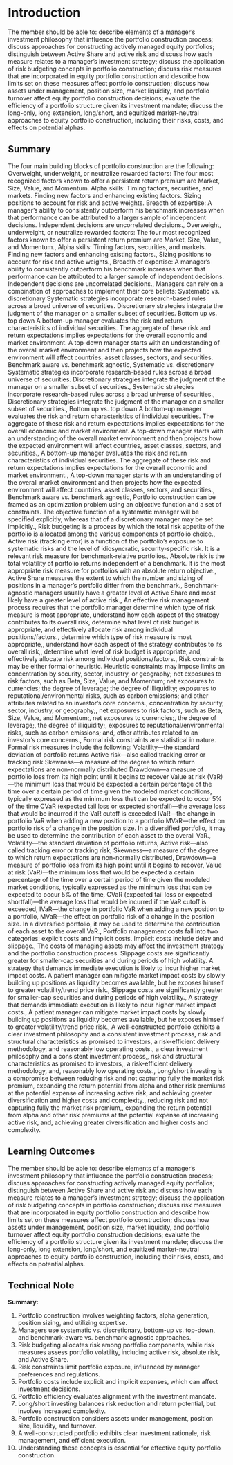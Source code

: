 # Introduction

The member should be able to: describe elements of a manager’s investment philosophy that influence the portfolio construction process; discuss approaches for constructing actively managed equity portfolios; distinguish between Active Share and active risk and discuss how each measure relates to a manager’s investment strategy; discuss the application of risk budgeting concepts in portfolio construction; discuss risk measures that are incorporated in equity portfolio construction and describe how limits set on these measures affect portfolio construction; discuss how assets under management, position size, market liquidity, and portfolio turnover affect equity portfolio construction decisions; evaluate the efficiency of a portfolio structure given its investment mandate; discuss the long-only, long extension, long/short, and equitized market-neutral approaches to equity portfolio construction, including their risks, costs, and effects on potential alphas.

## Summary

The four main building blocks of portfolio construction are the following: Overweight, underweight, or neutralize rewarded factors: The four most recognized factors known to offer a persistent return premium are Market, Size, Value, and Momentum. Alpha skills: Timing factors, securities, and markets. Finding new factors and enhancing existing factors. Sizing positions to account for risk and active weights. Breadth of expertise: A manager’s ability to consistently outperform his benchmark increases when that performance can be attributed to a larger sample of independent decisions. Independent decisions are uncorrelated decisions., Overweight, underweight, or neutralize rewarded factors: The four most recognized factors known to offer a persistent return premium are Market, Size, Value, and Momentum., Alpha skills: Timing factors, securities, and markets. Finding new factors and enhancing existing factors., Sizing positions to account for risk and active weights., Breadth of expertise: A manager’s ability to consistently outperform his benchmark increases when that performance can be attributed to a larger sample of independent decisions. Independent decisions are uncorrelated decisions., Managers can rely on a combination of approaches to implement their core beliefs: Systematic vs. discretionary Systematic strategies incorporate research-based rules across a broad universe of securities. Discretionary strategies integrate the judgment of the manager on a smaller subset of securities. Bottom up vs. top down A bottom-up manager evaluates the risk and return characteristics of individual securities. The aggregate of these risk and return expectations implies expectations for the overall economic and market environment. A top-down manager starts with an understanding of the overall market environment and then projects how the expected environment will affect countries, asset classes, sectors, and securities. Benchmark aware vs. benchmark agnostic, Systematic vs. discretionary Systematic strategies incorporate research-based rules across a broad universe of securities. Discretionary strategies integrate the judgment of the manager on a smaller subset of securities., Systematic strategies incorporate research-based rules across a broad universe of securities., Discretionary strategies integrate the judgment of the manager on a smaller subset of securities., Bottom up vs. top down A bottom-up manager evaluates the risk and return characteristics of individual securities. The aggregate of these risk and return expectations implies expectations for the overall economic and market environment. A top-down manager starts with an understanding of the overall market environment and then projects how the expected environment will affect countries, asset classes, sectors, and securities., A bottom-up manager evaluates the risk and return characteristics of individual securities. The aggregate of these risk and return expectations implies expectations for the overall economic and market environment., A top-down manager starts with an understanding of the overall market environment and then projects how the expected environment will affect countries, asset classes, sectors, and securities., Benchmark aware vs. benchmark agnostic, Portfolio construction can be framed as an optimization problem using an objective function and a set of constraints. The objective function of a systematic manager will be specified explicitly, whereas that of a discretionary manager may be set implicitly., Risk budgeting is a process by which the total risk appetite of the portfolio is allocated among the various components of portfolio choice., Active risk (tracking error) is a function of the portfolio’s exposure to systematic risks and the level of idiosyncratic, security-specific risk. It is a relevant risk measure for benchmark-relative portfolios., Absolute risk is the total volatility of portfolio returns independent of a benchmark. It is the most appropriate risk measure for portfolios with an absolute return objective., Active Share measures the extent to which the number and sizing of positions in a manager’s portfolio differ from the benchmark., Benchmark-agnostic managers usually have a greater level of Active Share and most likely have a greater level of active risk., An effective risk management process requires that the portfolio manager determine which type of risk measure is most appropriate, understand how each aspect of the strategy contributes to its overall risk, determine what level of risk budget is appropriate, and effectively allocate risk among individual positions/factors., determine which type of risk measure is most appropriate,, understand how each aspect of the strategy contributes to its overall risk,, determine what level of risk budget is appropriate, and, effectively allocate risk among individual positions/factors., Risk constraints may be either formal or heuristic. Heuristic constraints may impose limits on concentration by security, sector, industry, or geography; net exposures to risk factors, such as Beta, Size, Value, and Momentum; net exposures to currencies; the degree of leverage; the degree of illiquidity; exposures to reputational/environmental risks, such as carbon emissions; and other attributes related to an investor’s core concerns., concentration by security, sector, industry, or geography;, net exposures to risk factors, such as Beta, Size, Value, and Momentum;, net exposures to currencies;, the degree of leverage;, the degree of illiquidity;, exposures to reputational/environmental risks, such as carbon emissions; and, other attributes related to an investor’s core concerns., Formal risk constraints are statistical in nature. Formal risk measures include the following: Volatility—the standard deviation of portfolio returns Active risk—also called tracking error or tracking risk Skewness—a measure of the degree to which return expectations are non-normally distributed Drawdown—a measure of portfolio loss from its high point until it begins to recover Value at risk (VaR)—the minimum loss that would be expected a certain percentage of the time over a certain period of time given the modeled market conditions, typically expressed as the minimum loss that can be expected to occur 5% of the time CVaR (expected tail loss or expected shortfall)—the average loss that would be incurred if the VaR cutoff is exceeded IVaR—the change in portfolio VaR when adding a new position to a portfolio MVaR—the effect on portfolio risk of a change in the position size. In a diversified portfolio, it may be used to determine the contribution of each asset to the overall VaR., Volatility—the standard deviation of portfolio returns, Active risk—also called tracking error or tracking risk, Skewness—a measure of the degree to which return expectations are non-normally distributed, Drawdown—a measure of portfolio loss from its high point until it begins to recover, Value at risk (VaR)—the minimum loss that would be expected a certain percentage of the time over a certain period of time given the modeled market conditions, typically expressed as the minimum loss that can be expected to occur 5% of the time, CVaR (expected tail loss or expected shortfall)—the average loss that would be incurred if the VaR cutoff is exceeded, IVaR—the change in portfolio VaR when adding a new position to a portfolio, MVaR—the effect on portfolio risk of a change in the position size. In a diversified portfolio, it may be used to determine the contribution of each asset to the overall VaR., Portfolio management costs fall into two categories: explicit costs and implicit costs. Implicit costs include delay and slippage., The costs of managing assets may affect the investment strategy and the portfolio construction process. Slippage costs are significantly greater for smaller-cap securities and during periods of high volatility. A strategy that demands immediate execution is likely to incur higher market impact costs. A patient manager can mitigate market impact costs by slowly building up positions as liquidity becomes available, but he exposes himself to greater volatility/trend price risk., Slippage costs are significantly greater for smaller-cap securities and during periods of high volatility., A strategy that demands immediate execution is likely to incur higher market impact costs., A patient manager can mitigate market impact costs by slowly building up positions as liquidity becomes available, but he exposes himself to greater volatility/trend price risk., A well-constructed portfolio exhibits a clear investment philosophy and a consistent investment process, risk and structural characteristics as promised to investors, a risk-efficient delivery methodology, and reasonably low operating costs., a clear investment philosophy and a consistent investment process,, risk and structural characteristics as promised to investors,, a risk-efficient delivery methodology, and, reasonably low operating costs., Long/short investing is a compromise between reducing risk and not capturing fully the market risk premium, expanding the return potential from alpha and other risk premiums at the potential expense of increasing active risk, and achieving greater diversification and higher costs and complexity., reducing risk and not capturing fully the market risk premium,, expanding the return potential from alpha and other risk premiums at the potential expense of increasing active risk, and, achieving greater diversification and higher costs and complexity.

## Learning Outcomes

The member should be able to: describe elements of a manager’s investment philosophy that influence the portfolio construction process; discuss approaches for constructing actively managed equity portfolios; distinguish between Active Share and active risk and discuss how each measure relates to a manager’s investment strategy; discuss the application of risk budgeting concepts in portfolio construction; discuss risk measures that are incorporated in equity portfolio construction and describe how limits set on these measures affect portfolio construction; discuss how assets under management, position size, market liquidity, and portfolio turnover affect equity portfolio construction decisions; evaluate the efficiency of a portfolio structure given its investment mandate; discuss the long-only, long extension, long/short, and equitized market-neutral approaches to equity portfolio construction, including their risks, costs, and effects on potential alphas.

## Technical Note

**Summary:**

1. Portfolio construction involves weighting factors, alpha generation, position sizing, and utilizing expertise.
2. Managers use systematic vs. discretionary, bottom-up vs. top-down, and benchmark-aware vs. benchmark-agnostic approaches.
3. Risk budgeting allocates risk among portfolio components, while risk measures assess portfolio volatility, including active risk, absolute risk, and Active Share.
4. Risk constraints limit portfolio exposure, influenced by manager preferences and regulations.
5. Portfolio costs include explicit and implicit expenses, which can affect investment decisions.
6. Portfolio efficiency evaluates alignment with the investment mandate.
7. Long/short investing balances risk reduction and return potential, but involves increased complexity.
8. Portfolio construction considers assets under management, position size, liquidity, and turnover.
9. A well-constructed portfolio exhibits clear investment rationale, risk management, and efficient execution.
10. Understanding these concepts is essential for effective equity portfolio construction.